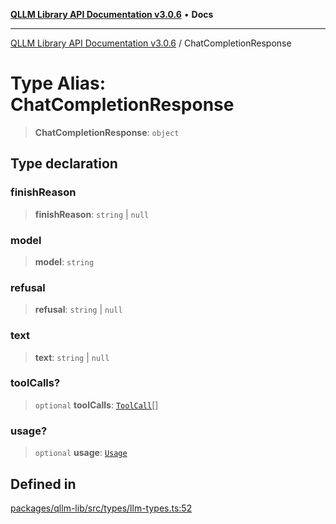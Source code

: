 [**QLLM Library API Documentation v3.0.6**](../README.md) • **Docs**

---

[QLLM Library API Documentation v3.0.6](../globals.md) / ChatCompletionResponse

# Type Alias: ChatCompletionResponse

> **ChatCompletionResponse**: `object`

## Type declaration

### finishReason

> **finishReason**: `string` \| `null`

### model

> **model**: `string`

### refusal

> **refusal**: `string` \| `null`

### text

> **text**: `string` \| `null`

### toolCalls?

> `optional` **toolCalls**: [`ToolCall`](ToolCall.md)[]

### usage?

> `optional` **usage**: [`Usage`](Usage.md)

## Defined in

[packages/qllm-lib/src/types/llm-types.ts:52](https://github.com/quantalogic/qllm/blob/b15a3aa4af263bce36ea091a0f29bf1255b95497/packages/qllm-lib/src/types/llm-types.ts#L52)
